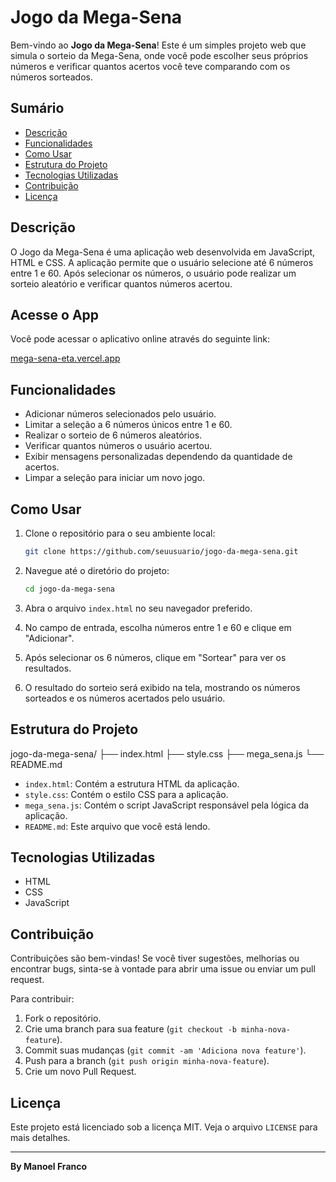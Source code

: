 # Jogo da Mega-Sena

Bem-vindo ao **Jogo da Mega-Sena**! Este é um simples projeto web que simula o sorteio da Mega-Sena, onde você pode escolher seus próprios números e verificar quantos acertos você teve comparando com os números sorteados.

## Sumário

- [Descrição](#descrição)
- [Funcionalidades](#funcionalidades)
- [Como Usar](#como-usar)
- [Estrutura do Projeto](#estrutura-do-projeto)
- [Tecnologias Utilizadas](#tecnologias-utilizadas)
- [Contribuição](#contribuição)
- [Licença](#licença)

## Descrição

O Jogo da Mega-Sena é uma aplicação web desenvolvida em JavaScript, HTML e CSS. A aplicação permite que o usuário selecione até 6 números entre 1 e 60. Após selecionar os números, o usuário pode realizar um sorteio aleatório e verificar quantos números acertou.

## Acesse o App

Você pode acessar o aplicativo online através do seguinte link:

[mega-sena-eta.vercel.app](https://mega-sena-eta.vercel.app)


## Funcionalidades

- Adicionar números selecionados pelo usuário.
- Limitar a seleção a 6 números únicos entre 1 e 60.
- Realizar o sorteio de 6 números aleatórios.
- Verificar quantos números o usuário acertou.
- Exibir mensagens personalizadas dependendo da quantidade de acertos.
- Limpar a seleção para iniciar um novo jogo.

## Como Usar

1. Clone o repositório para o seu ambiente local:
    ```sh
    git clone https://github.com/seuusuario/jogo-da-mega-sena.git
    ```
2. Navegue até o diretório do projeto:
    ```sh
    cd jogo-da-mega-sena
    ```
3. Abra o arquivo `index.html` no seu navegador preferido.

4. No campo de entrada, escolha números entre 1 e 60 e clique em "Adicionar".

5. Após selecionar os 6 números, clique em "Sortear" para ver os resultados.

6. O resultado do sorteio será exibido na tela, mostrando os números sorteados e os números acertados pelo usuário.

## Estrutura do Projeto
jogo-da-mega-sena/
├── index.html
├── style.css
├── mega_sena.js
└── README.md


- `index.html`: Contém a estrutura HTML da aplicação.
- `style.css`: Contém o estilo CSS para a aplicação.
- `mega_sena.js`: Contém o script JavaScript responsável pela lógica da aplicação.
- `README.md`: Este arquivo que você está lendo.

## Tecnologias Utilizadas

- HTML
- CSS
- JavaScript

## Contribuição

Contribuições são bem-vindas! Se você tiver sugestões, melhorias ou encontrar bugs, sinta-se à vontade para abrir uma issue ou enviar um pull request.

Para contribuir:

1. Fork o repositório.
2. Crie uma branch para sua feature (`git checkout -b minha-nova-feature`).
3. Commit suas mudanças (`git commit -am 'Adiciona nova feature'`).
4. Push para a branch (`git push origin minha-nova-feature`).
5. Crie um novo Pull Request.

## Licença

Este projeto está licenciado sob a licença MIT. Veja o arquivo `LICENSE` para mais detalhes.

---

**By Manoel Franco**

